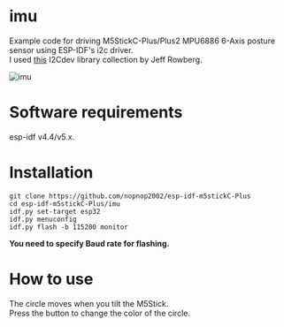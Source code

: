 # imu
Example code for driving M5StickC-Plus/Plus2 MPU6886 6-Axis posture sensor using ESP-IDF's i2c driver.   
I used [this](https://github.com/jrowberg/i2cdevlib/tree/master/Arduino) I2Cdev library collection by Jeff Rowberg.   

![imu](https://github.com/nopnop2002/esp-idf-m5stickC-Plus/assets/6020549/e9148d7e-3469-47b6-8d80-8c2c365524b3)

# Software requirements
esp-idf v4.4/v5.x.   

# Installation
```
git clone https://github.com/nopnop2002/esp-idf-m5stickC-Plus
cd esp-idf-m5stickC-Plus/imu
idf.py set-target esp32
idf.py menuconfig
idf.py flash -b 115200 monitor
```

__You need to specify Baud rate for flashing.__   

# How to use
The circle moves when you tilt the M5Stick.   
Press the button to change the color of the circle.   
